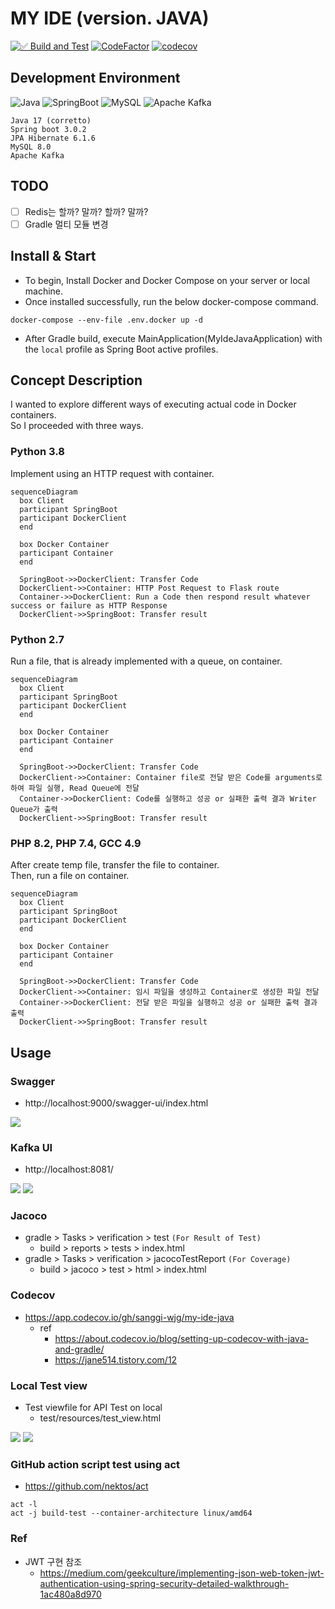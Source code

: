 # MY IDE (version. JAVA)

[![✅ Build and Test](https://github.com/sanggi-wjg/my-ide-java/actions/workflows/build-test-main.yml/badge.svg?branch=main)](https://github.com/sanggi-wjg/my-ide-java/actions/workflows/build-test-main.yml)
[![CodeFactor](https://www.codefactor.io/repository/github/sanggi-wjg/my-ide-java/badge)](https://www.codefactor.io/repository/github/sanggi-wjg/my-ide-java)
[![codecov](https://codecov.io/gh/sanggi-wjg/my-ide-java/branch/main/graph/badge.svg?token=8NSYRJXPMS)](https://codecov.io/gh/sanggi-wjg/my-ide-java)

[//]: # (### Codecov coverage)
[//]: # (<img src="https://codecov.io/gh/sanggi-wjg/my-ide-java/branch/main/graphs/tree.svg?token=8NSYRJXPMS" alt="">)


## Development Environment
![Java](https://img.shields.io/badge/Java-34495E.svg?style=for-the-badge&logo=Java&logoColor=white)
![SpringBoot](https://img.shields.io/badge/SpringBoot-76b44d.svg?style=for-the-badge&logo=SpringBoot&logoColor=white)
![MySQL](https://img.shields.io/badge/MySQL-206188.svg?style=for-the-badge&logo=MySQL&logoColor=white)
![Apache Kafka](https://img.shields.io/badge/Apache%20Kafka-000?style=for-the-badge&logo=apachekafka)

```shell
Java 17 (corretto)
Spring boot 3.0.2
JPA Hibernate 6.1.6
MySQL 8.0
Apache Kafka
```


## TODO
* [ ] Redis는 할까? 말까? 할까? 말까?
* [ ] Gradle 멀티 모듈 변경

## Install & Start
* To begin, Install Docker and Docker Compose on your server or local machine.
* Once installed successfully, run the below docker-compose command.
```shell
docker-compose --env-file .env.docker up -d
```
* After Gradle build, execute MainApplication(MyIdeJavaApplication) with the `local` profile as Spring Boot active profiles.


## Concept Description 
I wanted to explore different ways of executing actual code in Docker containers.  
So I proceeded with three ways.


### Python 3.8
Implement using an HTTP request with container.

```mermaid
sequenceDiagram
  box Client
  participant SpringBoot
  participant DockerClient
  end
  
  box Docker Container
  participant Container
  end
  
  SpringBoot->>DockerClient: Transfer Code 
  DockerClient->>Container: HTTP Post Request to Flask route
  Container->>DockerClient: Run a Code then respond result whatever success or failure as HTTP Response
  DockerClient->>SpringBoot: Transfer result
```


### Python 2.7
Run a file, that is already implemented with a queue, on container.

```mermaid
sequenceDiagram
  box Client
  participant SpringBoot
  participant DockerClient
  end
  
  box Docker Container
  participant Container
  end
  
  SpringBoot->>DockerClient: Transfer Code 
  DockerClient->>Container: Container file로 전달 받은 Code를 arguments로 하여 파일 실행, Read Queue에 전달
  Container->>DockerClient: Code를 실행하고 성공 or 실패한 출력 결과 Writer Queue가 출력
  DockerClient->>SpringBoot: Transfer result
```


### PHP 8.2, PHP 7.4, GCC 4.9
After create temp file, transfer the file to container.  
Then, run a file on container.

```mermaid
sequenceDiagram
  box Client
  participant SpringBoot
  participant DockerClient
  end
  
  box Docker Container
  participant Container
  end
  
  SpringBoot->>DockerClient: Transfer Code 
  DockerClient->>Container: 임시 파일을 생성하고 Container로 생성한 파일 전달
  Container->>DockerClient: 전달 받은 파일을 실행하고 성공 or 실패한 출력 결과 출력
  DockerClient->>SpringBoot: Transfer result
```



## Usage
### Swagger
* http://localhost:9000/swagger-ui/index.html

![](.README_images/1241e6dc.png)


### Kafka UI
* http://localhost:8081/

![](.README_images/bbb374b1.png)
![](.README_images/a70674d0.png)


### Jacoco
* gradle > Tasks > verification > test `(For Result of Test)`
  * build > reports > tests > index.html
* gradle > Tasks > verification > jacocoTestReport `(For Coverage)`
  * build > jacoco > test > html  > index.html

### Codecov
* https://app.codecov.io/gh/sanggi-wjg/my-ide-java
  * ref
    * https://about.codecov.io/blog/setting-up-codecov-with-java-and-gradle/
    * https://jane514.tistory.com/12


### Local Test view
* Test viewfile for API Test on local
  * test/resources/test_view.html

![](.README_images/faf642de.png)
![](.README_images/a4616146.png)



### GitHub action script test using act
* https://github.com/nektos/act
```shell
act -l
act -j build-test --container-architecture linux/amd64
```


### Ref
* JWT 구현 참조
  * https://medium.com/geekculture/implementing-json-web-token-jwt-authentication-using-spring-security-detailed-walkthrough-1ac480a8d970
